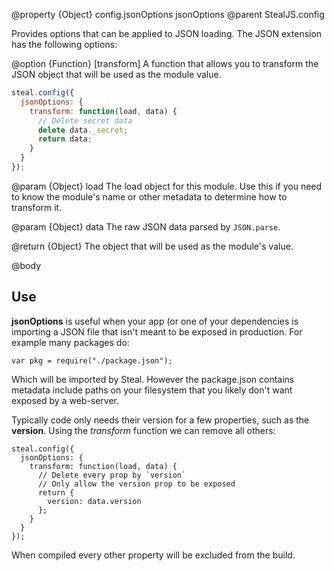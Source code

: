 @property {Object} config.jsonOptions jsonOptions
@parent StealJS.config

Provides options that can be applied to JSON loading. The JSON extension has the following options:

@option {Function} [transform] A function that allows you to transform the JSON object that will be used as the module value.

```js
steal.config({
  jsonOptions: {
    transform: function(load, data) {
      // Delete secret data
	  delete data._secret;
	  return data;
	}
  }
});
```

  @param {Object} load The load object for this module. Use this if you need to know the module's name or other metadata to determine how to transform it.
  
  @param {Object} data The raw JSON data parsed by `JSON.parse`.

  @return {Object} The object that will be used as the module's value.

@body

## Use

**jsonOptions** is useful when your app (or one of your dependencies is importing a JSON file that isn't meant to be exposed in production. For example many packages do:

```
var pkg = require("./package.json");
```

Which will be imported by Steal. However the package.json contains metadata include paths on your filesystem that you likely don't want exposed by a web-server.

Typically code only needs their version for a few properties, such as the **version**. Using the *transform* function we can remove all others:

```
steal.config({
  jsonOptions: {
    transform: function(load, data) {
      // Delete every prop by `version`
	  // Only allow the version prop to be exposed
	  return {
	    version: data.version
	  };
	}
  }
});
```

When compiled every other property will be excluded from the build.
